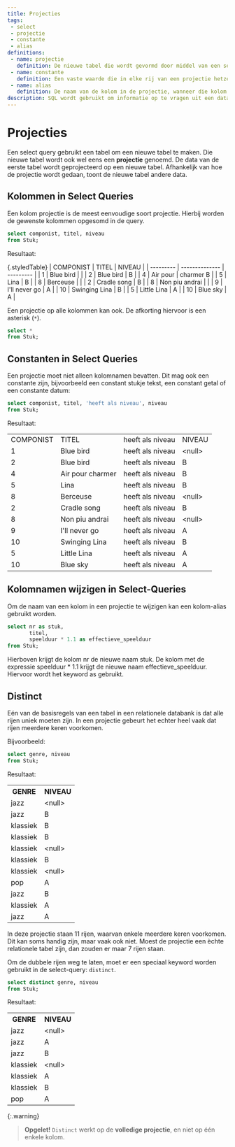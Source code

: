 ```yaml
---
title: Projecties
tags: 
 - select
 - projectie
 - constante
 - alias
definitions: 
 - name: projectie
   definition: De nieuwe tabel die wordt gevormd door middel van een select query.
 - name: constante
   definition: Een vaste waarde die in elke rij van een projectie hetzelfde is.
 - name: alias
   definition: De naam van de kolom in de projectie, wanneer die kolom in de oorspronkelijke tabel een andere naam had.
description: SQL wordt gebruikt om informatie op te vragen uit een databank. Die informatie krijg je terug in de vorm van een tabel. Deze tabel wordt ook wel eens de projectie genoemd.
---
```


# Projecties

Een select query gebruikt een tabel om een nieuwe tabel te maken. Die nieuwe tabel wordt ook wel eens een **projectie** genoemd. De data van de eerste tabel wordt geprojecteerd op een nieuwe tabel. Afhankelijk van hoe de projectie wordt gedaan, toont de nieuwe tabel andere data.

## Kolommen in Select Queries

Een kolom projectie is de meest eenvoudige soort projectie. Hierbij worden de gewenste kolommen opgesomd in de query.

```sql
select componist, titel, niveau
from Stuk;
```

Resultaat:

{.styledTable}
| COMPONIST | TITEL          | NIVEAU    |
| --------- | -------------- | --------- |
| 1         | Blue bird      | <null>    |
| 2         | Blue bird      | B         |
| 4         | Air pour       | charmer B |
| 5         | Lina           | B         |
| 8         | Berceuse       | <null>    |
| 2         | Cradle song    | B         |
| 8         | Non piu andrai | <null>    |
| 9         | I'll never go  | A         |
| 10        | Swinging Lina  | B         |
| 5         | Little Lina    | A         |
| 10        | Blue sky       | A         |


Een projectie op alle kolommen kan ook. De afkorting hiervoor is een asterisk (`*`).

```sql
select *
from Stuk;
```

## Constanten in Select Queries

Een projectie moet niet alleen kolomnamen bevatten. Dit mag ook een constante zijn, bijvoorbeeld een constant stukje tekst, een constant getal of een constante datum:

```sql
select componist, titel, 'heeft als niveau', niveau
from Stuk;
```

Resultaat:

<table class="styledTable">
   <tr>
      <td>COMPONIST</td>
      <td>TITEL</td>
      <td>heeft als niveau</td>
      <td>NIVEAU</td>
   </tr>
   <tr>
      <td>1</td>
      <td>Blue bird</td>
      <td>heeft als niveau</td>
      <td>&lt;null&gt;</td>
   </tr>
   <tr>
      <td>2</td>
      <td>Blue bird</td>
      <td>heeft als niveau</td>
      <td>B</td>
   </tr>
   <tr>
      <td>4</td>
      <td>Air pour charmer</td>
      <td>heeft als niveau</td>
      <td>B</td>
   </tr>
   <tr>
      <td>5</td>
      <td>Lina</td>
      <td>heeft als niveau</td>
      <td>B</td>
   </tr>
   <tr>
      <td>8</td>
      <td>Berceuse</td>
      <td>heeft als niveau</td>
      <td>&lt;null&gt;</td>
   </tr>
   <tr>
      <td>2</td>
      <td>Cradle song</td>
      <td>heeft als niveau</td>
      <td>B</td>
   </tr>
   <tr>
      <td>8</td>
      <td>Non piu andrai</td>
      <td>heeft als niveau</td>
      <td>&lt;null&gt;</td>
   </tr>
   <tr>
      <td>9</td>
      <td>I'll never go</td>
      <td>heeft als niveau</td>
      <td>A</td>
   </tr>
   <tr>
      <td>10</td>
      <td>Swinging Lina</td>
      <td>heeft als niveau</td>
      <td>B</td>
   </tr>
   <tr>
      <td>5</td>
      <td>Little Lina</td>
      <td>heeft als niveau</td>
      <td>A</td>
   </tr>
   <tr>
      <td>10</td>
      <td>Blue sky</td>
      <td>heeft als niveau</td>
      <td>A</td>
   </tr>
</table>

<!--
## Expressies in Select Queries

Een select-query mag ook expressies bevatten. De waarde van die expressie wordt dan berekend uit kolomwaardes en/of constanten.

```sql
select naam || ' is gevestigd in ' || plaats
from Muziekschool;
```

De expressie hierboven heet een concatenation. Een concatenation is het samenvoegen van tekst-waarden zodat het één tekst wordt.

<table class="styledTable">
   <tr>
      <td>CONCATENATION</td>
   </tr>
   <tr>
      <td>Muziekschool Amsterdam is gevestigd in Amsterdam</td>
   </tr>
   <tr>
      <td>Reijnders' Muziekschool is gevestigd in Nijmegen</td>
   </tr>
   <tr>
      <td>Het Muziekpakhuis is gevestigd in Amsterdam</td>
   </tr>
</table> -->

## Kolomnamen wijzigen in Select-Queries

Om de naam van een kolom in een projectie te wijzigen kan een kolom-alias gebruikt worden.

```sql
select nr as stuk,
       titel,
       speelduur * 1.1 as effectieve_speelduur
from Stuk;
```

Hierboven krijgt de kolom nr de nieuwe naam stuk. De kolom met de expressie speelduur * 1.1 krijgt de nieuwe naam effectieve_speelduur. Hiervoor wordt het keyword as gebruikt.

## Distinct

Eén van de basisregels van een tabel in een relationele databank is dat alle rijen uniek moeten zijn. In een projectie gebeurt het echter heel vaak dat rijen meerdere keren voorkomen.

Bijvoorbeeld:

```sql
select genre, niveau
from Stuk;
```

Resultaat:

<table class="styledTable">
   <tr>
      <th>GENRE</th>
      <th>NIVEAU</th>
   </tr>
   <tr>
      <td>jazz</td>
      <td>&lt;null&gt;</td>
   </tr>
   <tr>
      <td>jazz</td>
      <td>B</td>
   </tr>
   <tr>
      <td>klassiek</td>
      <td>B</td>
   </tr>
   <tr>
      <td>klassiek</td>
      <td>B</td>
   </tr>
   <tr>
      <td>klassiek</td>
      <td>&lt;null&gt;</td>
   </tr>
   <tr>
      <td>klassiek</td>
      <td>B</td>
   </tr>
   <tr>
      <td>klassiek</td>
      <td>&lt;null&gt;</td>
   </tr>
   <tr>
      <td>pop</td>
      <td>A</td>
   </tr>
   <tr>
      <td>jazz</td>
      <td>B</td>
   </tr>
   <tr>
      <td>klassiek</td>
      <td>A</td>
   </tr>
   <tr>
      <td>jazz</td>
      <td>A</td>
   </tr>
</table>

In deze projectie staan 11 rijen, waarvan enkele meerdere keren voorkomen. Dit kan soms handig zijn, maar vaak ook niet. Moest de projectie een èchte relationele tabel zijn, dan zouden er maar 7 rijen staan. 

Om de dubbele rijen weg te laten, moet er een speciaal keyword worden gebruikt in de select-query: `distinct`.

```sql
select distinct genre, niveau
from Stuk;
```

Resultaat:


<table class="styledTable">
   <tr>
      <th>GENRE</th>
      <th>NIVEAU</th>
   </tr>
   <tr>
      <td>jazz</td>
      <td>&lt;null&gt;</td>
   </tr>
   <tr>
      <td>jazz</td>
      <td>A</td>
   </tr>
   <tr>
      <td>jazz</td>
      <td>B</td>
   </tr>
   <tr>
      <td>klassiek</td>
      <td>&lt;null&gt;</td>
   </tr>
   <tr>
      <td>klassiek</td>
      <td>A</td>
   </tr>
   <tr>
      <td>klassiek</td>
      <td>B</td>
   </tr>
   <tr>
      <td>pop</td>
      <td>A</td>
   </tr>
</table>


{:.warning}
> **Opgelet!** `Distinct` werkt op de **volledige projectie**, en niet op één enkele kolom.
